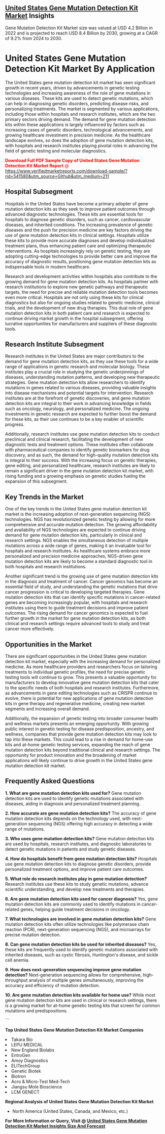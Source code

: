<h2><a href="https://www.verifiedmarketreports.com/download-sample/?rid=541580&amp;utm_source=Github&amp;utm_medium=211" target="_blank">United States Gene Mutation Detection Kit Market</a> Insights</h2><p>Gene Mutation Detection Kit Market size was valued at USD 4.2 Billion in 2022 and is projected to reach USD 8.4 Billion by 2030, growing at a CAGR of 9.2% from 2024 to 2030.</p><p><h1>United States Gene Mutation Detection Kit Market By Application</h1><p>The United States gene mutation detection kit market has seen significant growth in recent years, driven by advancements in genetic testing technologies and increasing awareness of the role of gene mutations in various diseases. These kits are used to detect genetic mutations, which can help in diagnosing genetic disorders, predicting disease risks, and personalizing treatments. The market is segmented by various applications, including those within hospitals and research institutes, which are the two primary sectors driving demand. The demand for gene mutation detection kits within these applications is largely influenced by factors such as increasing cases of genetic disorders, technological advancements, and growing healthcare investment in precision medicine. As the healthcare landscape evolves, so does the adoption of gene mutation detection kits, with hospitals and research institutes playing pivotal roles in advancing the field of genetic testing and molecular diagnostics.<p><span class=""><span style="color: #ff0000;"><strong>Download Full PDF Sample Copy of United States Gene Mutation Detection Kit Market Report</strong> @ </span><a href="https://www.verifiedmarketreports.com/download-sample/?rid=541580&amp;utm_source=Github&amp;utm_medium=211" target="_blank">https://www.verifiedmarketreports.com/download-sample/?rid=541580&amp;utm_source=Github&amp;utm_medium=211</a></span></p></p><h2>Hospital Subsegment</h2><p>Hospitals in the United States have become a primary adopter of gene mutation detection kits as they seek to improve patient outcomes through advanced diagnostic technologies. These kits are essential tools for hospitals to diagnose genetic disorders, such as cancer, cardiovascular diseases, and inherited conditions. The increasing prevalence of genetic diseases and the push for precision medicine are key factors driving the use of gene mutation detection kits in clinical settings. Hospitals utilize these kits to provide more accurate diagnoses and develop individualized treatment plans, thus enhancing patient care and optimizing therapeutic interventions. As hospitals increasingly rely on genetic testing, they are adopting cutting-edge technologies to provide better care and improve the accuracy of diagnostic results, positioning gene mutation detection kits as indispensable tools in modern healthcare.<p>Research and development activities within hospitals also contribute to the growing demand for gene mutation detection kits. As hospitals partner with research institutions to explore new genetic pathways and therapeutic targets, the need for precise and reliable mutation detection tools becomes even more critical. Hospitals are not only using these kits for clinical diagnostics but also for ongoing studies related to genetic medicine, clinical trials, and the development of new drug therapies. This dual role of gene mutation detection kits in both patient care and research is expected to continue driving market growth in the hospital subsegment, offering lucrative opportunities for manufacturers and suppliers of these diagnostic tools.</p><h2>Research Institute Subsegment</h2><p>Research institutes in the United States are major contributors to the demand for gene mutation detection kits, as they use these tools for a wide range of applications in genetic research and molecular biology. These institutes play a crucial role in studying the genetic underpinnings of diseases, understanding mutation patterns, and developing new therapeutic strategies. Gene mutation detection kits allow researchers to identify mutations in genes related to various diseases, providing valuable insights into disease mechanisms and potential targets for intervention. Research institutes are at the forefront of genetic discoveries, and gene mutation detection kits are integral to their work in advancing knowledge in fields such as oncology, neurology, and personalized medicine. The ongoing investments in genetic research are expected to further boost the demand for these kits, as their use continues to be a key enabler of scientific progress.<p>Additionally, research institutes use gene mutation detection kits to conduct preclinical and clinical research, facilitating the development of new diagnostic tests and treatment options. These institutes often collaborate with pharmaceutical companies to identify genetic biomarkers for drug discovery, and as such, the demand for high-quality mutation detection kits is integral to their success. With the increasing focus on genetic therapies, gene editing, and personalized healthcare, research institutes are likely to remain a significant driver in the gene mutation detection kit market, with rising funding and a growing emphasis on genetic studies fueling the expansion of this subsegment.</p><h2>Key Trends in the Market</h2><p>One of the key trends in the United States gene mutation detection kit market is the increasing adoption of next-generation sequencing (NGS) technologies. NGS has revolutionized genetic testing by allowing for more comprehensive and accurate mutation detection. The growing affordability and availability of NGS technologies are expected to continue driving demand for gene mutation detection kits, particularly in clinical and research settings. NGS enables the simultaneous detection of multiple mutations across a wide range of genes, making it an invaluable tool for hospitals and research institutes. As healthcare systems embrace more personalized and precision medicine approaches, NGS-driven gene mutation detection kits are likely to become a standard diagnostic tool in both hospitals and research institutions.<p>Another significant trend is the growing use of gene mutation detection kits in the diagnosis and treatment of cancer. Cancer genomics has become an essential field of study, and understanding the genetic mutations that drive cancer progression is critical to developing targeted therapies. Gene mutation detection kits that can identify specific mutations in cancer-related genes are becoming increasingly popular, with hospitals and research institutes using them to guide treatment decisions and improve patient outcomes. The rising demand for cancer genomics is expected to fuel further growth in the market for gene mutation detection kits, as both clinical and research settings require advanced tools to study and treat cancer more effectively.</p><h2>Opportunities in the Market</h2><p>There are significant opportunities in the United States gene mutation detection kit market, especially with the increasing demand for personalized medicine. As more healthcare providers and researchers focus on tailoring treatments to individual genetic profiles, the need for precise genetic testing tools will continue to grow. This presents a valuable opportunity for manufacturers to develop innovative gene mutation detection kits that cater to the specific needs of both hospitals and research institutes. Furthermore, as advancements in gene editing technologies such as CRISPR continue to evolve, there is potential for new applications of gene mutation detection kits in gene therapy and regenerative medicine, creating new market segments and increasing overall demand.<p>Additionally, the expansion of genetic testing into broader consumer health and wellness markets presents an emerging opportunity. With growing public interest in genetic testing for disease predisposition, ancestry, and wellness, companies that provide gene mutation detection kits may look to tap into these markets. This could lead to a rise in demand for home-use kits and at-home genetic testing services, expanding the reach of gene mutation detection kits beyond traditional clinical and research settings. The opportunity for product innovation and the broadening of market applications will likely continue to drive growth in the United States gene mutation detection kit market.</p><h2>Frequently Asked Questions</h2><p><strong>1. What are gene mutation detection kits used for?</strong> Gene mutation detection kits are used to identify genetic mutations associated with diseases, aiding in diagnosis and personalized treatment planning.</p><p><strong>2. How accurate are gene mutation detection kits?</strong> The accuracy of gene mutation detection kits depends on the technology used, with next-generation sequencing (NGS) offering high accuracy in detecting a wide range of mutations.</p><p><strong>3. Who uses gene mutation detection kits?</strong> Gene mutation detection kits are used by hospitals, research institutes, and diagnostic laboratories to detect genetic mutations in patients and study genetic diseases.</p><p><strong>4. How do hospitals benefit from gene mutation detection kits?</strong> Hospitals use gene mutation detection kits to diagnose genetic disorders, provide personalized treatment options, and improve patient care outcomes.</p><p><strong>5. What role do research institutes play in gene mutation detection?</strong> Research institutes use these kits to study genetic mutations, advance scientific understanding, and develop new treatments and therapies.</p><p><strong>6. Are gene mutation detection kits used for cancer diagnosis?</strong> Yes, gene mutation detection kits are commonly used to identify mutations in cancer-related genes, helping guide treatment decisions in oncology.</p><p><strong>7. What technologies are involved in gene mutation detection kits?</strong> Gene mutation detection kits often utilize technologies like polymerase chain reaction (PCR), next-generation sequencing (NGS), and microarrays for precise mutation detection.</p><p><strong>8. Can gene mutation detection kits be used for inherited diseases?</strong> Yes, these kits are frequently used to identify genetic mutations associated with inherited diseases, such as cystic fibrosis, Huntington's disease, and sickle cell anemia.</p><p><strong>9. How does next-generation sequencing improve gene mutation detection?</strong> Next-generation sequencing allows for comprehensive, high-throughput analysis of multiple genes simultaneously, improving the accuracy and efficiency of mutation detection.</p><p><strong>10. Are gene mutation detection kits available for home use?</strong> While most gene mutation detection kits are used in clinical or research settings, there is a growing market for at-home genetic testing kits that screen for common mutations and predispositions.</p>```</p><p><strong>Top United States Gene Mutation Detection Kit Market Companies</strong></p><div data-test-id=""><p><li>Takara Bio</li><li> LEPU MEDICAL</li><li> New England Biolabs</li><li> EntroGen</li><li> Amoy Diagnostics</li><li> ELITechGroup</li><li> Genetic Biotek</li><li> Biotron</li><li> Acro & Micro-Test Med-Tech</li><li> Jiangsu Mole Bioscience</li><li> LCM GENECT</li></p><div><strong>Regional Analysis of&nbsp;United States Gene Mutation Detection Kit Market</strong></div><ul><li dir="ltr"><p dir="ltr">North America&nbsp;(United States, Canada, and Mexico, etc.)</p></li></ul><p><strong>For More Information or Query, Visit @&nbsp;</strong><strong><a href="https://www.verifiedmarketreports.com/product/gene-mutation-detection-kit-market/?utm_source=Github&amp;utm_medium=211" target="_blank">United States Gene Mutation Detection Kit Market Insights Size And Forecast</a></strong></p></div>
